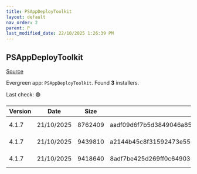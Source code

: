 ```yaml
---
title: PSAppDeployToolkit
layout: default
nav_order: 2
parent: P
last_modified_date: 22/10/2025 1:26:39 PM
---
```


## PSAppDeployToolkit

[Source](https://psappdeploytoolkit.com/)

Evergreen app: `PSAppDeployToolkit`. Found **3** installers.

Last check: 🟢

| Version | Date       | Size    | Sha256                                                           | Architecture | InstallerType | Type | URI                                                                                                                                                                                                                                        |
| ------- | ---------- | ------- | ---------------------------------------------------------------- | ------------ | ------------- | ---- | ------------------------------------------------------------------------------------------------------------------------------------------------------------------------------------------------------------------------------------------ |
| 4.1.7   | 21/10/2025 | 8762409 | aadf09d6f7b5d3849046a8507de711ad42e4c0f01933f78e68a2a83ed72ae219 | x86          | Default       | zip  | [https://github.com/PSAppDeployToolkit/PSAppDeployToolkit/releases/download/4.1.7/PSAppDeployToolkit_ModuleOnly.zip](https://github.com/PSAppDeployToolkit/PSAppDeployToolkit/releases/download/4.1.7/PSAppDeployToolkit_ModuleOnly.zip)   |
| 4.1.7   | 21/10/2025 | 9439810 | a2144b45c8f31592473e55ec6cca1b551b051683df55d0e6f2953f645d399639 | x86          | Default       | zip  | [https://github.com/PSAppDeployToolkit/PSAppDeployToolkit/releases/download/4.1.7/PSAppDeployToolkit_Template_v3.zip](https://github.com/PSAppDeployToolkit/PSAppDeployToolkit/releases/download/4.1.7/PSAppDeployToolkit_Template_v3.zip) |
| 4.1.7   | 21/10/2025 | 9418640 | 8adf7be425d269ff0c649036d12946c88b5a6e6f34df59de19a183744c2312b3 | x86          | Default       | zip  | [https://github.com/PSAppDeployToolkit/PSAppDeployToolkit/releases/download/4.1.7/PSAppDeployToolkit_Template_v4.zip](https://github.com/PSAppDeployToolkit/PSAppDeployToolkit/releases/download/4.1.7/PSAppDeployToolkit_Template_v4.zip) |
